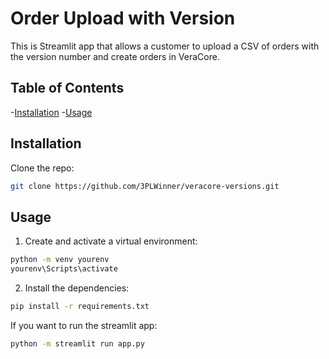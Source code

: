 # Order Upload with Version
This is Streamlit app that allows a customer to upload a CSV of orders with the version number and create orders in VeraCore. 

## Table of Contents

-[Installation](#installation)
-[Usage](#usage)


## Installation 

Clone the repo:
```bash
git clone https://github.com/3PLWinner/veracore-versions.git
```



## Usage
1. Create and activate a virtual environment:
```bash
python -m venv yourenv
yourenv\Scripts\activate
```

2. Install the dependencies:
```bash
pip install -r requirements.txt
```

If you want to run the streamlit app:
```bash
python -m streamlit run app.py
```
